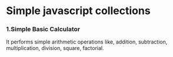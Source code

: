 # Simple javascript collections

### 1.Simple Basic Calculator

It performs simple arithmetic operations like, addition, subtraction, multiplication, division, square, factorial.
